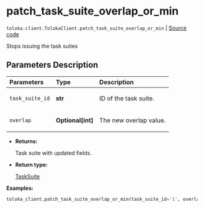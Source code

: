 # patch_task_suite_overlap_or_min
`toloka.client.TolokaClient.patch_task_suite_overlap_or_min` | [Source code](https://github.com/Toloka/toloka-kit/blob/v1.2.0.post1/src/client/__init__.py#L2799)

Stops issuing the task suites

## Parameters Description

| Parameters | Type | Description |
| :----------| :----| :-----------|
`task_suite_id`|**str**|<p>ID of the task suite.</p>
`overlap`|**Optional\[int\]**|<p>The new overlap value.</p>

* **Returns:**

  Task suite with updated fields.

* **Return type:**

  [TaskSuite](toloka.client.task_suite.TaskSuite.md)

**Examples:**


```python
toloka_client.patch_task_suite_overlap_or_min(task_suite_id='1', overlap=100)
```
